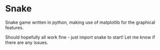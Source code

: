 # Snake
Snake game written in python, making use of matplotlib for the graphical features.

Should hopefully all work fine - just import snake to start! Let me know if there are any issues.
